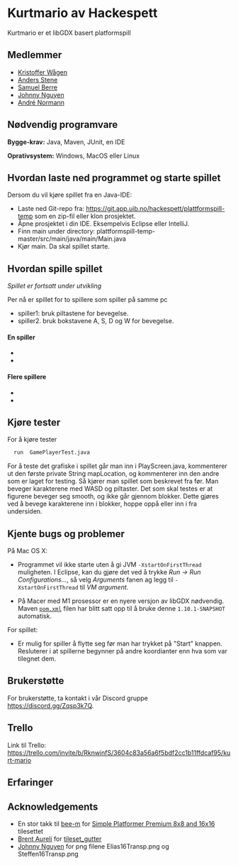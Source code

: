 # Kurtmario av Hackespett

Kurtmario er et libGDX basert platformspill

## Medlemmer

- [Kristoffer Wågen](https://git.app.uib.no/Kristoffer.Wagen)
- [Anders Stene](https://git.app.uib.no/Anders.Stene)
- [Samuel Berre](https://git.app.uib.no/Samuel.Berre)
- [Johnny Nguyen](https://git.app.uib.no/J.Nguyen)
- [André Normann](https://git.app.uib.no/Andre.Normann)
## Nødvendig programvare

**Bygge-krav:** Java, Maven, JUnit, en IDE

**Oprativsystem:** Windows, MacOS eller Linux


## Hvordan laste ned programmet og starte spillet

Dersom du vil kjøre spillet fra en Java-IDE:

* Laste ned Git-repo fra: https://git.app.uib.no/hackespett/plattformspill-temp som en zip-fil eller klon prosjektet.
* Åpne prosjektet i din IDE. Eksempelvis Eclipse eller IntelliJ.
* Finn main under directory: plattformspill-temp-master/src/main/java/main/Main.java
* Kjør main. Da skal spillet starte.

## Hvordan spille spillet

*Spillet er fortsatt under utvikling*

Per nå er spillet for to spillere som spiller på samme pc
* spiller1: bruk piltastene for bevegelse.
* spiller2. bruk bokstavene A, S, D og W for bevegelse.

#### En spiller
*
*

#### Flere spillere
*
*

## Kjøre tester

For å kjøre tester

```bash
  run  GamePlayerTest.java 
```

For å teste det grafiske i spillet går man inn i PlayScreen.java, kommenterer ut den første private String mapLocation, og kommenterer inn den andre som er laget for testing. Så kjører man spillet som beskrevet fra før. Man beveger karakterene med WASD og piltaster. Det som skal testes er at figurene beveger seg smooth, og ikke går gjennom blokker. Dette gjøres ved å bevege karakterene inn i blokker, hoppe oppå eller inn i fra undersiden.

## Kjente bugs og problemer

På Mac OS X:

* Programmet vil ikke starte uten å gi JVM `-XstartOnFirstThread` muligheten. I Eclipse, kan du gjøre det ved å trykke *Run → Run Configurations...*, så velg *Arguments* fanen ag legg til `-XstartOnFirstThread` til *VM argument*.

* På Macer med M1 prosessor er en nyere versjon av libGDX nødvendig. Maven [`pom.xml`](pom.xml) filen har blitt satt opp til å bruke denne `1.10.1-SNAPSHOT` automatisk.

For spillet:

* Er mulig for spiller å flytte seg før man har trykket på "Start" knappen. Resluterer i at spillerne begynner på andre koordianter enn hva som var tilegnet dem.

## Brukerstøtte

For brukerstøtte, ta kontakt i vår Discord gruppe https://discord.gg/Zqsp3k7Q.

## Trello
Link til Trello:
https://trello.com/invite/b/RknwjnfS/3604c83a56a6f5bdf2cc1b11ffdcaf95/kurt-mario

## Erfaringer


## Acknowledgements

- En stor takk til [bee-m](https://bee-m.itch.io) for [Simple Platformer Premium 8x8 and 16x16](https://bee-m.itch.io/simple-platformer-premium-8x8-and-16x16) tilesettet
- [Brent Aureli](https://github.com/BrentAureli) for [tileset_gutter](https://github.com/BrentAureli/SuperMario/blob/master/android/assets/tileset_gutter.png)
- [Johnny Nguyen](https://git.app.uib.no/J.Nguyen) for png filene Elias16Transp.png og Steffen16Transp.png


